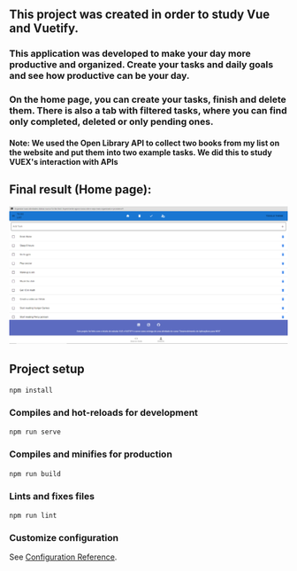 ## This project was created in order to study Vue and Vuetify.

### This application was developed to make your day more productive and organized. Create your tasks and daily goals and see how productive can be your day. 
### On the home page, you can create your tasks, finish and delete them. There is also a tab with filtered tasks, where you can find only completed, deleted or only pending ones.

#### Note: We used the Open Library API to collect two books from my list on the website and put them into two example tasks. We did this to study VUEX's interaction with APIs

## Final result (Home page):

![Final Result](https://github.com/RodrigoAbdalla/VueStudy/blob/master/src/finalResult.png)



## Project setup
```
npm install
```

### Compiles and hot-reloads for development
```
npm run serve
```

### Compiles and minifies for production
```
npm run build
```

### Lints and fixes files
```
npm run lint
```

### Customize configuration
See [Configuration Reference](https://cli.vuejs.org/config/).

